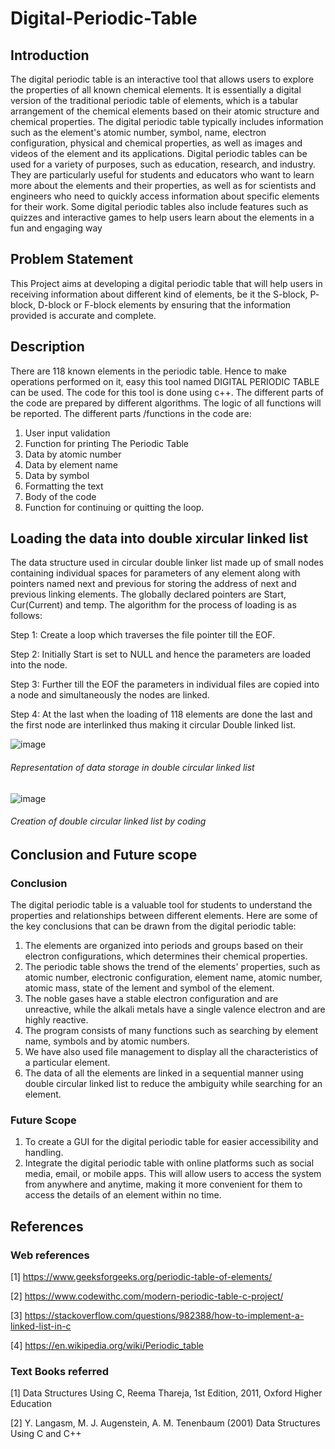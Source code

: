 # Digital-Periodic-Table
## Introduction
The digital periodic table is an interactive tool that allows users to explore the properties of all known chemical elements. It is essentially a digital version of the traditional periodic table of elements, which is a tabular arrangement of the chemical elements based on their atomic structure and chemical properties. The digital periodic table typically includes information such as the element's atomic number, symbol, name, electron configuration, physical and chemical properties, as well as images and videos of the element and its applications. Digital periodic tables can be used for a variety of purposes, such as education, research, and industry. They are particularly useful for students and educators who want to learn more about the elements and their properties, as well as for scientists and engineers who need to quickly access information about specific elements for their work. Some digital periodic tables also include features such as quizzes and interactive games to help users learn about the elements in a fun and engaging way    

## Problem Statement
This Project aims at developing a digital periodic table that will help users in receiving information about different kind of elements, be it the S-block, P- block, D-block or F-block elements by ensuring that the information provided is accurate and complete.

## Description
There are 118 known elements in the periodic table. Hence to make operations performed on it, easy this tool named DIGITAL PERIODIC TABLE can be used. The code for this tool is done using c++. The different parts of the code are prepared by different algorithms. The logic of all functions will be reported.
The different parts /functions in the code are:
1) User input validation
2) Function for printing The Periodic Table
3) Data by atomic number
4) Data by element name
5) Data by symbol
6) Formatting the text
7) Body of the code
8) Function for continuing or quitting the loop.



## Loading the data into double xircular linked list
The data structure used in circular double linker list made up of small nodes containing individual spaces for parameters of any element along with pointers named next and previous for storing the address of next and previous linking elements. The globally declared pointers are Start, Cur(Current) and temp. The algorithm for the process of loading is as follows:

Step 1: Create a loop which traverses the file pointer till the EOF.

Step 2: Initially Start is set to NULL and hence the parameters are loaded into the node.

Step 3: Further till the EOF the parameters in individual files are copied into a node and simultaneously the nodes are linked.

Step 4: At the last when the loading of 118 elements are done the last and the first node are interlinked thus making it circular Double linked list.


![image](https://user-images.githubusercontent.com/123388366/233036902-617ab3d9-9c7a-4325-afea-6719a7c9997a.png)
###### Representation of data storage in double circular linked list

![image](https://user-images.githubusercontent.com/123388366/233037194-00f18fcc-75cb-4ec7-8815-388e3858ff97.png)
###### Creation of double circular linked list by coding


## Conclusion and Future scope
### Conclusion
The digital periodic table is a valuable tool for students to understand the properties and relationships between different elements. Here are some of the key conclusions that can be drawn from the digital periodic table:
1) The elements are organized into periods and groups based on their electron configurations, which determines their chemical properties.
2) The periodic table shows the trend of the elements' properties, such as atomic number, electronic configuration, element name, atomic number, atomic mass, state of    the lement and symbol of the element.
3) The noble gases have a stable electron configuration and are unreactive, while the alkali metals have a single valence electron and are highly reactive.
4) The program consists of many functions such as searching by element name, symbols and by atomic numbers.
5) We have also used file management to display all the characteristics of a particular element.
6) The data of all the elements are linked in a sequential manner using double circular linked list to reduce the ambiguity while searching for an element.

### Future Scope
1) To create a GUI for the digital periodic table for easier accessibility and handling.
2) Integrate the digital periodic table with online platforms such as social media, email, or mobile apps. This will allow users to access the system from anywhere and    anytime, making it more convenient for them to access the details of an element within no time.



## References
### Web references
[1] https://www.geeksforgeeks.org/periodic-table-of-elements/

[2] https://www.codewithc.com/modern-periodic-table-c-project/

[3] https://stackoverflow.com/questions/982388/how-to-implement-a-linked-list-in-c

[4] https://en.wikipedia.org/wiki/Periodic_table


### Text Books referred

[1] Data Structures Using C, Reema Thareja, 1st Edition, 2011, Oxford Higher Education

[2] Y. Langasm, M. J. Augenstein, A. M. Tenenbaum (2001) Data Structures Using C and C++
